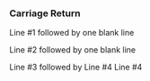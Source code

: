 ### Carriage Return

Line #1 followed by one blank line

Line #2 followed by one blank line

Line #3 followed by Line #4
Line #4
